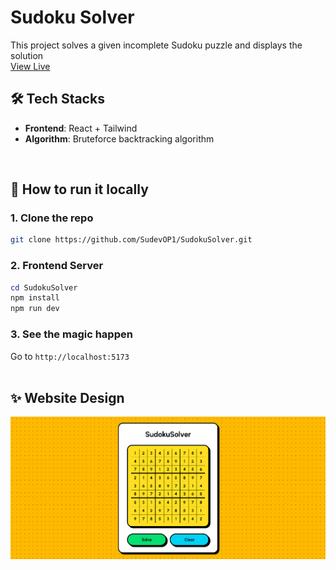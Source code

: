 # Sudoku Solver

This project solves a given incomplete Sudoku puzzle and displays the solution<br/>
[View Live](https://sudevop1.github.io/SudokuSolver/)<br/>

## 🛠️ Tech Stacks
- **Frontend**: React + Tailwind
- **Algorithm**: Bruteforce backtracking algorithm
<br>

## 🚀 How to run it locally

### 1. Clone the repo
```bash
git clone https://github.com/SudevOP1/SudokuSolver.git
```
### 2. Frontend Server
```powershell
cd SudokuSolver
npm install
npm run dev
```
### 3. See the magic happen
Go to `http://localhost:5173`<br>
<br>

## ✨ Website Design
![Example](https://raw.githubusercontent.com/SudevOP1/SudokuSolver/main/Implementation.png)<br>
<br>
